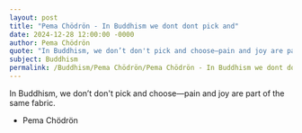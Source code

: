 ```yaml
---
layout: post
title: "Pema Chödrön - In Buddhism we dont dont pick and"
date: 2024-12-28 12:00:00 -0000
author: Pema Chödrön
quote: "In Buddhism, we don’t don't pick and choose—pain and joy are part of the same fabric."
subject: Buddhism
permalink: /Buddhism/Pema Chödrön/Pema Chödrön - In Buddhism we dont dont pick and
---
```


In Buddhism, we don’t don't pick and choose—pain and joy are part of the same fabric.

- Pema Chödrön
